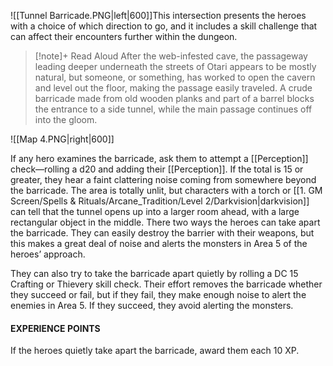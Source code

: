 ![[Tunnel Barricade.PNG|left|600]]This intersection presents the heroes with a choice of which direction to go, and it includes a skill challenge that can affect their encounters further within the dungeon.

> [!note]+ Read Aloud
> After the web-infested cave, the passageway leading deeper underneath the streets of Otari appears to be mostly natural, but someone, or something, has worked to open the cavern and level out the floor, making the passage easily traveled. A crude barricade made from old wooden planks and part of a barrel blocks the entrance to a side tunnel, while the main passage continues off into the gloom.
 
 ![[Map 4.PNG|right|600]]

If any hero examines the barricade, ask them to attempt a [[Perception]] check—rolling a d20 and adding their [[Perception]]. If the total is 15 or greater, they hear a faint clattering noise coming from somewhere beyond the barricade. The area is totally unlit, but characters with a torch or [[1. GM Screen/Spells & Rituals/Arcane_Tradition/Level 2/Darkvision|darkvision]] can tell that the tunnel opens up into a larger room ahead, with a large rectangular object in the middle. There two ways the heroes can take apart the barricade. They can easily destroy the barrier with their weapons, but this makes a great deal of noise and alerts the monsters in Area 5 of the heroes’ approach. 

They can also try to take the barricade apart quietly by rolling a DC 15 Crafting or Thievery skill check. Their effort removes the barricade whether they succeed or fail, but if they fail, they make enough noise to alert the enemies in Area 5. If they succeed, they avoid alerting the monsters.

#### EXPERIENCE POINTS 
If the heroes quietly take apart the barricade, award them each 10 XP.